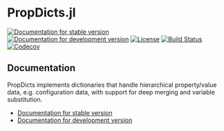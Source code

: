 # PropDicts.jl

[![Documentation for stable version](https://img.shields.io/badge/docs-stable-blue.svg)](https://oschulz.github.io/PropDicts.jl/stable)
[![Documentation for development version](https://img.shields.io/badge/docs-dev-blue.svg)](https://oschulz.github.io/PropDicts.jl/dev)
[![License](http://img.shields.io/badge/license-MIT-brightgreen.svg?style=flat)](LICENSE.md)
[![Build Status](https://github.com/oschulz/PropDicts.jl/workflows/CI/badge.svg)](https://github.com/oschulz/PropDicts.jl/actions?query=workflow%3ACI)
[![Codecov](https://codecov.io/gh/oschulz/PropDicts.jl/branch/main/graph/badge.svg)](https://codecov.io/gh/oschulz/PropDicts.jl)


## Documentation

PropDicts implements dictionaries that handle hierarchical property/value
data, e.g. configuration data, with support for deep merging and
variable substitution.

* [Documentation for stable version](https://oschulz.github.io/PropDicts.jl/stable)
* [Documentation for development version](https://oschulz.github.io/PropDicts.jl/dev)
